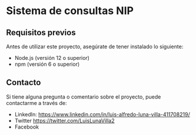 # Sistema de consultas NIP


## Requisitos previos

Antes de utilizar este proyecto, asegúrate de tener instalado lo siguiente:
- Node.js (versión 12 o superior)
- npm (versión 6 o superior)



## Contacto

Si tiene alguna pregunta o comentario sobre el proyecto, puede contactarme a través de:

- LinkedIn: https://www.linkedin.com/in/luis-alfredo-luna-villa-411708219/
- Twitter https://twitter.com/LuisLunaVilla2
- Facebook
